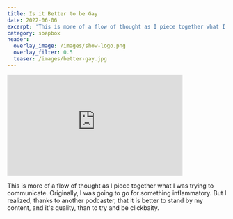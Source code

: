 ```yaml
---
title: Is it Better to be Gay
date: 2022-06-06
excerpt: 'This is more of a flow of thought as I piece together what I was trying to communicate' 
category: soapbox
header:
  overlay_image: /images/show-logo.png
  overlay_filter: 0.5
  teaser: /images/better-gay.jpg
---
```


<iframe src='https://open.spotify.com/embed/episode/7LoPvYqz9a2X8qwYLhayPc' width='80%' height='232' frameborder='0' allowtransparency='true' allow='encrypted-media'></iframe>

This is more of a flow of thought as I piece together what I was trying to communicate. Originally, I was going to go for something inflammatory. But I realized, thanks to another podcaster, that it is better to stand by my content, and it's quality, than to try and be clickbaity.
